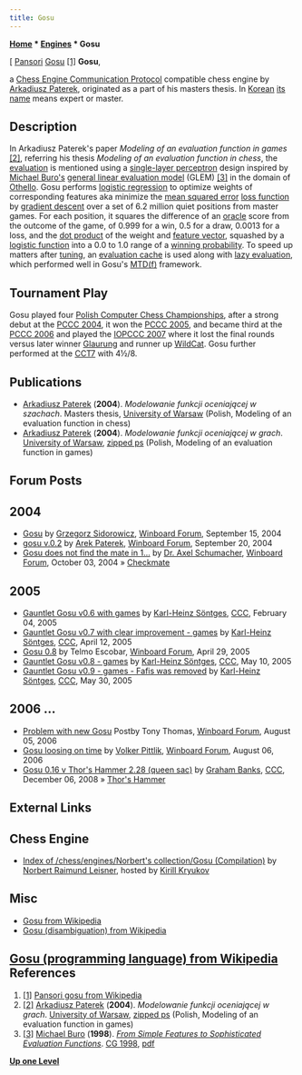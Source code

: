 ```yaml
---
title: Gosu
---
```

**[Home](Home "Home") * [Engines](Engines "Engines") * Gosu**

\[ [Pansori](https://en.wikipedia.org/wiki/Pansori) [Gosu](https://en.wikipedia.org/wiki/Pansori_gosu) <a id="cite-note-1" href="#cite-ref-1">[1]</a>
**Gosu**,

a [Chess Engine Communication Protocol](Chess_Engine_Communication_Protocol "Chess Engine Communication Protocol") compatible chess engine by [Arkadiusz Paterek](Arkadiusz_Paterek "Arkadiusz Paterek"), originated as a part of his masters thesis. In [Korean](https://en.wikipedia.org/wiki/Korean_language) [its name](https://en.wikipedia.org/wiki/Gosu) means expert or master.

## Description

In Arkadiusz Paterek's paper *Modeling of an evaluation function in games* <a id="cite-note-2" href="#cite-ref-2">[2]</a>, referring his thesis *Modeling of an evaluation function in chess*, the [evaluation](Evaluation "Evaluation") is mentioned using a [single-layer perceptron](Neural_Networks#Perceptron "Neural Networks") design inspired by [Michael Buro's](Michael_Buro "Michael Buro") [general linear evaluation model](Michael_Buro#GLEM "Michael Buro") (GLEM) <a id="cite-note-3" href="#cite-ref-3">[3]</a> in the domain of [Othello](Othello "Othello"). Gosu performs [logistic regression](Automated_Tuning#LogisticRegression "Automated Tuning") to optimize weights of corresponding features aka minimize the [mean squared error](https://en.wikipedia.org/wiki/Mean_squared_error) [loss function](https://en.wikipedia.org/wiki/Loss_function) by [gradient descent](https://en.wikipedia.org/wiki/Gradient_descent) over a set of 6.2 million quiet positions from master games. For each position, it squares the difference of an [oracle](Oracle "Oracle") score from the outcome of the game, of 0.999 for a win, 0.5 for a draw, 0.0013 for a loss, and the [dot product](https://en.wikipedia.org/wiki/Dot_product) of the weight and [feature vector](<https://en.wikipedia.org/wiki/Feature_(machine_learning)>), squashed by a [logistic function](https://en.wikipedia.org/wiki/Logistic_function) into a 0.0 to 1.0 range of a [winning probability](Pawn_Advantage,_Win_Percentage,_and_Elo "Pawn Advantage, Win Percentage, and Elo"). To speed up matters after [tuning](Automated_Tuning "Automated Tuning"), an [evaluation cache](Evaluation_Hash_Table "Evaluation Hash Table") is used along with [lazy evaluation](Lazy_Evaluation "Lazy Evaluation"), which performed well in Gosu's [MTD(f)](</MTD(f)> "MTD(f)") framework.

## Tournament Play

Gosu played four [Polish Computer Chess Championships](Polish_Computer_Chess_Championship "Polish Computer Chess Championship"), after a strong debut at the [PCCC 2004](PCCC_2004 "PCCC 2004"), it won the [PCCC 2005](PCCC_2005 "PCCC 2005"), and became third at the [PCCC 2006](PCCC_2006 "PCCC 2006") and played the [IOPCCC 2007](IOPCCC_2007 "IOPCCC 2007") where it lost the final rounds versus later winner [Glaurung](Glaurung "Glaurung") and runner up [WildCat](WildCat "WildCat").
Gosu further performed at the [CCT7](CCT7 "CCT7") with 4½/8.

## Publications

- [Arkadiusz Paterek](Arkadiusz_Paterek "Arkadiusz Paterek") (**2004**). *Modelowanie funkcji oceniającej w szachach*. Masters thesis, [University of Warsaw](University_of_Warsaw "University of Warsaw") (Polish, Modeling of an evaluation function in chess)
- [Arkadiusz Paterek](Arkadiusz_Paterek "Arkadiusz Paterek") (**2004**). *Modelowanie funkcji oceniającej w grach*. [University of Warsaw](University_of_Warsaw "University of Warsaw"), [zipped ps](https://www.mimuw.edu.pl/~paterek/mfog.ps.gz) (Polish, Modeling of an evaluation function in games)

## Forum Posts

## 2004

- [Gosu](http://www.open-aurec.com/wbforum/viewtopic.php?f=18&t=48925) by [Grzegorz Sidorowicz](Grzegorz_Sidorowicz "Grzegorz Sidorowicz"), [Winboard Forum](Computer_Chess_Forums "Computer Chess Forums"), September 15, 2004
- [gosu v.0.2](http://www.open-aurec.com/wbforum/viewtopic.php?f=18&t=48980) by [Arek Paterek](Arkadiusz_Paterek "Arkadiusz Paterek"), [Winboard Forum](Computer_Chess_Forums "Computer Chess Forums"), September 20, 2004
- [Gosu does not find the mate in 1...](http://www.open-aurec.com/wbforum/viewtopic.php?f=2&t=127) by [Dr. Axel Schumacher](index.php?title=Dr._Axel_Schumacher&action=edit&redlink=1 "Dr. Axel Schumacher (page does not exist)"), [Winboard Forum](Computer_Chess_Forums "Computer Chess Forums"), October 03, 2004 » [Checkmate](Checkmate "Checkmate")

## 2005

- [Gauntlet Gosu v0.6 with games](https://www.stmintz.com/ccc/index.php?id=409382) by [Karl-Heinz Söntges](index.php?title=Karl-Heinz_S%C3%B6ntges&action=edit&redlink=1 "Karl-Heinz Söntges (page does not exist)"), [CCC](CCC "CCC"), February 04, 2005
- [Gauntlet Gosu v0.7 with clear improvement - games](https://www.stmintz.com/ccc/index.php?id=420582) by [Karl-Heinz Söntges](index.php?title=Karl-Heinz_S%C3%B6ntges&action=edit&redlink=1 "Karl-Heinz Söntges (page does not exist)"), [CCC](CCC "CCC"), April 12, 2005
- [Gosu 0.8](http://www.open-aurec.com/wbforum/viewtopic.php?f=2&t=2422) by Telmo Escobar, [Winboard Forum](Computer_Chess_Forums "Computer Chess Forums"), April 29, 2005
- [Gauntlet Gosu v0.8 - games](https://www.stmintz.com/ccc/index.php?id=425209) by [Karl-Heinz Söntges](index.php?title=Karl-Heinz_S%C3%B6ntges&action=edit&redlink=1 "Karl-Heinz Söntges (page does not exist)"), [CCC](CCC "CCC"), May 10, 2005
- [Gauntlet Gosu v0.9 - games - Fafis was removed](https://www.stmintz.com/ccc/index.php?id=428984) by [Karl-Heinz Söntges](index.php?title=Karl-Heinz_S%C3%B6ntges&action=edit&redlink=1 "Karl-Heinz Söntges (page does not exist)"), [CCC](CCC "CCC"), May 30, 2005

## 2006 ...

- [Problem with new Gosu](http://www.open-aurec.com/wbforum/viewtopic.php?f=2&t=5317) Postby Tony Thomas, [Winboard Forum](Computer_Chess_Forums "Computer Chess Forums"), August 05, 2006
- [Gosu loosing on time](http://www.open-aurec.com/wbforum/viewtopic.php?f=2&t=5323) by [Volker Pittlik](index.php?title=Volker_Pittlik&action=edit&redlink=1 "Volker Pittlik (page does not exist)"), [Winboard Forum](Computer_Chess_Forums "Computer Chess Forums"), August 06, 2006
- [Gosu 0.16 v Thor's Hammer 2.28 (queen sac)](http://www.talkchess.com/forum3/viewtopic.php?f=2&t=25286) by [Graham Banks](Graham_Banks "Graham Banks"), [CCC](CCC "CCC"), December 06, 2008 » [Thor's Hammer](Thor%27s_Hammer "Thor's Hammer")

## External Links

## Chess Engine

- [Index of /chess/engines/Norbert's collection/Gosu (Compilation)](<http://kirr.homeunix.org/chess/engines/Norbert's%20collection/Gosu%20(Compilation)/>) by [Norbert Raimund Leisner](Norbert_Raimund_Leisner "Norbert Raimund Leisner"), hosted by [Kirill Kryukov](Kirill_Kryukov "Kirill Kryukov")

## Misc

- [Gosu from Wikipedia](https://en.wikipedia.org/wiki/Gosu)
- [Gosu (disambiguation) from Wikipedia](https://en.wikipedia.org/wiki/Gosu_%28disambiguation%29)

## [Gosu (programming language) from Wikipedia](https://en.wikipedia.org/wiki/Gosu_%28programming_language%29) References

1. <a id="cite-ref-1" href="#cite-note-1">[1]</a> [Pansori gosu from Wikipedia](https://en.wikipedia.org/wiki/Pansori_gosu)
1. <a id="cite-ref-2" href="#cite-note-2">[2]</a> [Arkadiusz Paterek](Arkadiusz_Paterek "Arkadiusz Paterek") (**2004**). *Modelowanie funkcji oceniającej w grach*. [University of Warsaw](University_of_Warsaw "University of Warsaw"), [zipped ps](https://www.mimuw.edu.pl/~paterek/mfog.ps.gz) (Polish, Modeling of an evaluation function in games)
1. <a id="cite-ref-3" href="#cite-note-3">[3]</a> [Michael Buro](Michael_Buro "Michael Buro") (**1998**). *[From Simple Features to Sophisticated Evaluation Functions](http://link.springer.com/chapter/10.1007/3-540-48957-6_8)*. [CG 1998](CG_1998 "CG 1998"), [pdf](https://skatgame.net/mburo/ps/glem.pdf)

**[Up one Level](Engines "Engines")**

